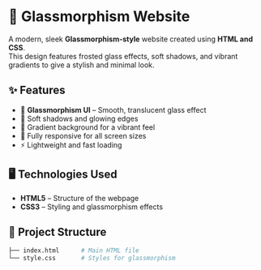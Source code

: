 # 🌟 Glassmorphism Website

A modern, sleek **Glassmorphism-style** website created using **HTML and CSS**.  
This design features frosted glass effects, soft shadows, and vibrant gradients to give a stylish and minimal look.

## ✨ Features

- 🎨 **Glassmorphism UI** – Smooth, translucent glass effect
- 💎 Soft shadows and glowing edges
- 🌈 Gradient background for a vibrant feel
- 📱 Fully responsive for all screen sizes
- ⚡ Lightweight and fast loading

## 🖥️ Technologies Used

- **HTML5** – Structure of the webpage  
- **CSS3** – Styling and glassmorphism effects  


## 📂 Project Structure

```bash
├── index.html      # Main HTML file
└── style.css       # Styles for glassmorphism
